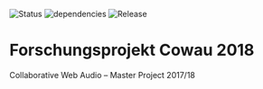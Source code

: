 ![Status](https://img.shields.io/badge/Status-Develop-orange.svg?style=for-the-badge)
![dependencies](https://img.shields.io/badge/dependencies-0-brightgreen.svg?style=for-the-badge)
![Release](https://img.shields.io/badge/Stable-0-red.svg?style=for-the-badge)

# Forschungsprojekt Cowau 2018 
Collaborative Web Audio – Master Project 2017/18
